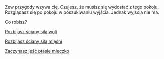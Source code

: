 Zew przygody wzywa cię. Czujesz, że musisz się wydostać z tego pokoju. Rozglądasz się po pokoju w poszukiwaniu wyjścia. Jednak wyjścia nie ma.

Co robisz?

[Rozbijasz ściany siłą woli](wola.md)

[Rozbijasz ściany siłą mięśni](miesnie.md)

[Zaczynasz jeść ptasie mleczko](jedzenie/jedzenie.md)
